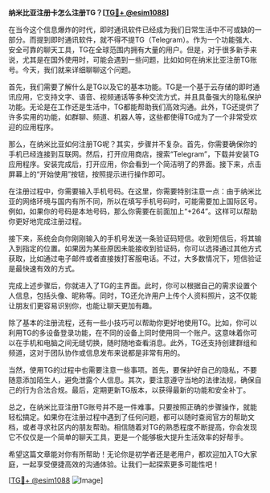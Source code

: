 **纳米比亚注册卡怎么注册TG？[[TG💪+ @esim1088](https://t.me/s/esim1088)]**

在当今这个信息爆炸的时代，即时通讯软件已经成为我们日常生活中不可或缺的一部分。而提到即时通讯软件，就不得不提TG（Telegram）。作为一个功能强大、安全可靠的聊天工具，TG在全球范围内拥有大量的用户。但是，对于很多新手来说，尤其是在国外使用时，可能会遇到一些问题，比如如何在纳米比亚注册TG账号。今天，我们就来详细聊聊这个问题。

首先，我们需要了解什么是TG以及它的基本功能。TG是一个基于云存储的即时通讯应用，它支持文字、语音、视频通话等多种交流方式，并且具备强大的隐私保护功能。无论是在工作还是生活中，TG都能帮助我们高效沟通。此外，TG还提供了许多实用的功能，如群聊、频道、机器人等，这些都使得TG成为了一个非常受欢迎的应用程序。

那么，在纳米比亚如何注册TG呢？其实，步骤并不复杂。首先，你需要确保你的手机已经连接到互联网。然后，打开应用商店，搜索“Telegram”，下载并安装TG应用程序。安装完成后，打开应用，你会看到一个简洁明了的界面。接下来，点击屏幕上的“开始使用”按钮，按照提示进行操作即可。

在注册过程中，你需要输入手机号码。在这里，你需要特别注意一点：由于纳米比亚的网络环境与国内有所不同，所以在填写手机号码时，可能需要加上国际区号。例如，如果你的号码是本地号码，那么你需要在前面加上“+264”。这样可以帮助你更好地完成注册过程。

接下来，系统会向你刚刚输入的手机号发送一条验证码短信。收到短信后，将其输入到指定的位置。如果因为某些原因未能接收到验证码，你可以选择通过其他方式获取，比如通过电子邮件或者直接拨打客服电话。不过，大多数情况下，短信验证是最快速有效的方式。

完成上述步骤后，你就进入了TG的主界面。此时，你可以根据自己的需求设置个人信息，包括头像、昵称等。同时，TG还允许用户上传个人资料照片，这不仅能让朋友们更容易识别你，也能让聊天更加有趣。

除了基本的注册流程，还有一些小技巧可以帮助你更好地使用TG。比如，你可以利用TG的多设备登录功能，在不同的设备上同时使用同一个账户。这意味着你可以在手机和电脑之间无缝切换，随时随地查看消息。此外，TG还支持创建群组和频道，这对于团队协作或信息发布来说都是非常有用的。

当然，使用TG的过程中也需要注意一些事项。首先，要保护好自己的隐私，不要随意添加陌生人，避免泄露个人信息。其次，要注意遵守当地的法律法规，确保自己的行为合法合规。最后，定期更新TG版本，以获得最新的功能和安全补丁。

总之，在纳米比亚注册TG账号并不是一件难事。只要按照正确的步骤操作，就能轻松搞定。如果你在注册过程中遇到了任何问题，都可以随时查阅官方的帮助文档，或者寻求社区内的朋友帮助。相信随着对TG的熟悉程度不断提高，你会发现它不仅仅是一个简单的聊天工具，更是一个能够极大提升生活效率的好帮手。

希望这篇文章能对你有所帮助！无论你是初学者还是老用户，都欢迎加入TG大家庭，一起享受便捷高效的沟通体验。让我们一起探索更多可能性吧！

[[TG💪+ @esim1088](https://t.me/s/esim1088) ![Image](https://i.postimg.cc/4NQfJmqS/Snipaste-2025-05-13-00-14-12.png)]